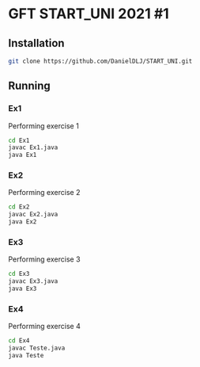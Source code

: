# GFT START_UNI 2021 #1 

## Installation

```bash
git clone https://github.com/DanielDLJ/START_UNI.git
```


## Running
### Ex1
Performing exercise 1
```bash
cd Ex1
javac Ex1.java
java Ex1
```
### Ex2
Performing exercise 2
```bash
cd Ex2
javac Ex2.java
java Ex2
```

### Ex3
Performing exercise 3
```bash
cd Ex3
javac Ex3.java
java Ex3
```

### Ex4
Performing exercise 4
```bash
cd Ex4
javac Teste.java
java Teste
```
